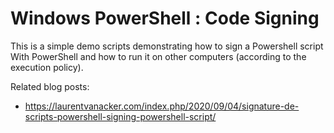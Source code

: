 # Windows PowerShell : Code Signing

This is  a simple demo scripts demonstrating how to sign a Powershell script With PowerShell and how to run it on other computers (according to the execution policy).

Related blog posts: 
- https://laurentvanacker.com/index.php/2020/09/04/signature-de-scripts-powershell-signing-powershell-script/
